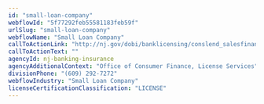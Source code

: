 ```yaml
---
id: "small-loan-company"
webflowId: "5f77292feb55581183feb59f"
urlSlug: "small-loan-company"
webflowName: "Small Loan Company"
callToActionLink: "http://nj.gov/dobi/banklicensing/conslend_salesfinance.htm"
callToActionText: ""
agencyId: nj-banking-insurance
agencyAdditionalContext: "Office of Consumer Finance, License Services"
divisionPhone: "(609) 292-7272"
webflowIndustry: "Small Loan Company"
licenseCertificationClassification: "LICENSE"
---
```

